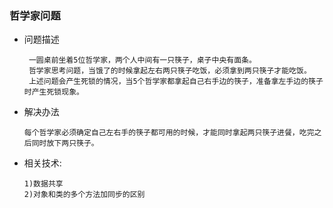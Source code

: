 
### 哲学家问题

 - 问题描述
   ```
    一圆桌前坐着5位哲学家，两个人中间有一只筷子，桌子中央有面条。
    哲学家思考问题，当饿了的时候拿起左右两只筷子吃饭，必须拿到两只筷子才能吃饭。
    上述问题会产生死锁的情况，当5个哲学家都拿起自己右手边的筷子，准备拿左手边的筷子时产生死锁现象。
   ```
    
     
 - 解决办法
   ```
   每个哲学家必须确定自己左右手的筷子都可用的时候，才能同时拿起两只筷子进餐，吃完之后同时放下两只筷子。
   ```
 - 相关技术: 
    ```
   1)数据共享
   2)对象和类的多个方法加同步的区别
   ```
 
